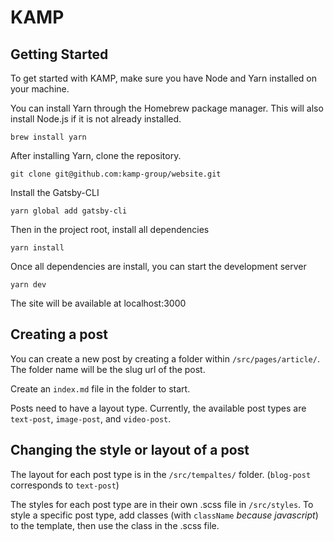 # KAMP

## Getting Started

To get started with KAMP, make sure you have Node and Yarn installed on your machine.

You can install Yarn through the Homebrew package manager. This will also install Node.js if it is not already installed.

```
brew install yarn
```

After installing Yarn, clone the repository.

```
git clone git@github.com:kamp-group/website.git
```

Install the Gatsby-CLI

```
yarn global add gatsby-cli
```

Then in the project root, install all dependencies

```
yarn install
```

Once all dependencies are install, you can start the development server

```
yarn dev
```

The site will be available at localhost:3000

## Creating a post

You can create a new post by creating a folder within `/src/pages/article/`. The folder name will be the slug url of the post.

Create an `index.md` file in the folder to start.

Posts need to have a layout type. Currently, the available post types are `text-post`, `image-post`, and `video-post`.

## Changing the style or layout of a post

The layout for each post type is in the `/src/tempaltes/` folder. (`blog-post` corresponds to `text-post`)

The styles for each post type are in their own .scss file in `/src/styles`. To style a specific post type, add classes (with `className` _because javascript_) to the template, then use the class in the .scss file.
